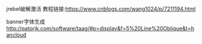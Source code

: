 jrebel破解激活
教程链接:https://www.cnblogs.com/wang1024/p/7211194.html

banner字体生成
http://patorjk.com/software/taag/#p=display&f=5%20Line%20Oblique&t=hancloud